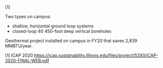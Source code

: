 
[1]

Two types on campus:
* shallow, horizontal ground loop systems
* closed-loop 40 450-foot deep vertical boreholes


Geothermal project installed on campus in FY20 that saves 2,839 MMBTU/year.



[1] ICAP 2020 https://icap.sustainability.illinois.edu/files/project/5293/iCAP-2020-FINAL-WEB.pdf